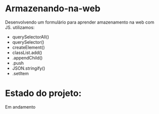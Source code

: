 # Armazenando-na-web

Desenvolvendo um formulário para aprender amazenamento na web com JS. utilizamos:

* querySelectorAll()
* querySelector()
* createElement()
* classList.add()
* .appendChild()
* .push
* JSON.stringify()
* .setItem

# Estado do projeto:
Em andamento
